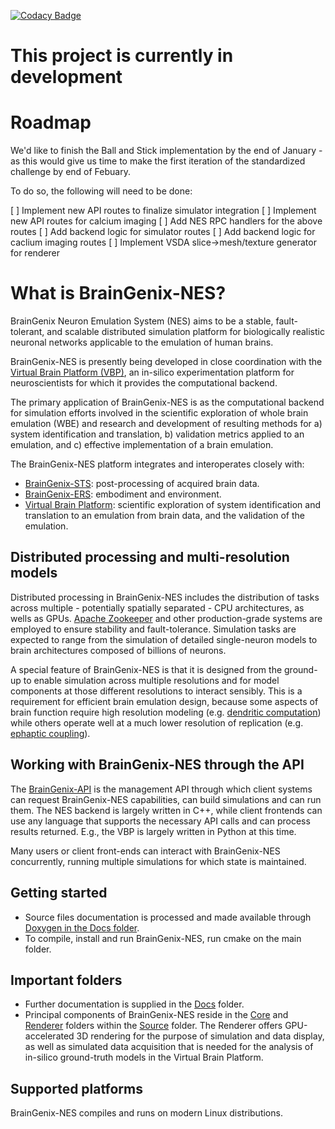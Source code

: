 [![Codacy Badge](https://app.codacy.com/project/badge/Grade/64207ebc26b34f24b1ad39ad43df315d)](https://www.codacy.com/gh/carboncopies/BrainGenix-NES/dashboard?utm_source=github.com&amp;utm_medium=referral&amp;utm_content=carboncopies/BrainGenix-NES&amp;utm_campaign=Badge_Grade)

# This project is currently in development


# Roadmap

We'd like to finish the Ball and Stick implementation by the end of January - as this would give us time to make the first iteration of the standardized challenge by end of Febuary.

To do so, the following will need to be done:

[ ] Implement new API routes to finalize simulator integration
[ ] Implement new API routes for calcium imaging
[ ] Add NES RPC handlers for the above routes
[ ] Add backend logic for simulator routes
[ ] Add backend logic for caclium imaging routes
[ ] Implement VSDA slice->mesh/texture generator for renderer



# What is BrainGenix-NES?

BrainGenix Neuron Emulation System (NES) aims to be a stable, fault-tolerant, and scalable distributed simulation platform for biologically realistic neuronal networks applicable to the emulation of human brains.

BrainGenix-NES is presently being developed in close coordination with the [Virtual Brain Platform (VBP)](https://gitlab.braingenix.org/carboncopies/virtual-brain/vbp), an in-silico experimentation platform for neuroscientists for which it provides the computational backend.

The primary application of BrainGenix-NES is as the computational backend for simulation efforts involved in the scientific exploration of whole brain emulation (WBE) and research and development of resulting methods for a) system identification and translation, b) validation metrics applied to an emulation, and c) effective implementation of a brain emulation.

The BrainGenix-NES platform integrates and interoperates closely with:

- [BrainGenix-STS](https://gitlab.braingenix.org/carboncopies/BrainGenix-STS): post-processing of acquired brain data.
- [BrainGenix-ERS](https://gitlab.braingenix.org/carboncopies/BrainGenix-ERS): embodiment and environment.
- [Virtual Brain Platform](https://gitlab.braingenix.org/carboncopies/virtual-brain/vbp): scientific exploration of system identification and translation to an emulation from brain data, and the validation of the emulation.


## Distributed processing and multi-resolution models

Distributed processing in BrainGenix-NES includes the distribution of tasks across multiple - potentially spatially separated - CPU architectures, as wells as GPUs. [Apache Zookeeper](https://zookeeper.apache.org/) and other production-grade systems are employed to ensure stability and fault-tolerance. Simulation tasks are expected to range from the simulation of detailed single-neuron models to brain architectures composed of billions of neurons.

A special feature of BrainGenix-NES is that it is designed from the ground-up to enable simulation across multiple resolutions and for model components at those different resolutions to interact sensibly. This is a requirement for efficient brain emulation design, because some aspects of brain function require high resolution modeling (e.g. [dendritic computation](https://pubmed.ncbi.nlm.nih.gov/16033324/)) while others operate well at a much lower resolution of replication (e.g. [ephaptic coupling](https://en.wikipedia.org/wiki/Ephaptic_coupling)).

## Working with BrainGenix-NES through the API

The [BrainGenix-API](https://gitlab.braingenix.org/carboncopies/BrainGenix-API) is the management API through which client systems can request BrainGenix-NES capabilities, can build simulations and can run them. The NES backend is largely written in C++, while client frontends can use any language that supports the necessary API calls and can process results returned. E.g., the VBP is largely written in Python at this time.

Many users or client front-ends can interact with BrainGenix-NES concurrently, running multiple simulations for which state is maintained.

## Getting started

- Source files documentation is processed and made available through [Doxygen in the Docs folder](https://gitlab.braingenix.org/carboncopies/BrainGenix-NES/-/tree/master/Docs/Doxygen).
- To compile, install and run BrainGenix-NES, run cmake on the main folder.

## Important folders

- Further documentation is supplied in the [Docs](https://gitlab.braingenix.org/carboncopies/BrainGenix-NES/-/tree/master/Docs) folder.
- Principal components of BrainGenix-NES reside in the [Core](https://gitlab.braingenix.org/carboncopies/BrainGenix-NES/-/tree/master/Source/Core) and [Renderer](https://gitlab.braingenix.org/carboncopies/BrainGenix-NES/-/tree/master/Source/Renderer) folders within the [Source](https://gitlab.braingenix.org/carboncopies/BrainGenix-NES/-/tree/master/Source) folder. The Renderer offers GPU-accelerated 3D rendering for the purpose of simulation and data display, as well as simulated data acquisition that is needed for the analysis of in-silico ground-truth models in the Virtual Brain Platform.

## Supported platforms

BrainGenix-NES compiles and runs on modern Linux distributions.



